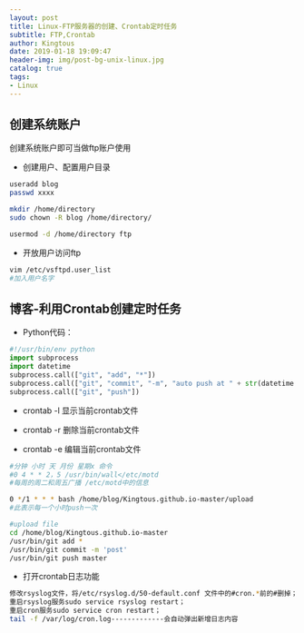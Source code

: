 ```yaml
---
layout: post
title: Linux-FTP服务器的创建、Crontab定时任务
subtitle: FTP,Crontab
author: Kingtous
date: 2019-01-18 19:09:47
header-img: img/post-bg-unix-linux.jpg
catalog: true
tags:
- Linux
---
```


## 创建系统账户

创建系统账户即可当做ftp账户使用

- 创建用户、配置用户目录

```bash
useradd blog
passwd xxxx

mkdir /home/directory
sudo chown -R blog /home/directory/

usermod -d /home/directory ftp
```

- 开放用户访问ftp

```bash
vim /etc/vsftpd.user_list
#加入用户名字
```



## 博客-利用Crontab创建定时任务

- Python代码：

```python
#!/usr/bin/env python
import subprocess
import datetime
subprocess.call(["git", "add", "*"])
subprocess.call(["git", "commit", "-m", "auto push at " + str(datetime.datetime.now())]) # 加上当前系统的时间
subprocess.call(["git", "push"])
```

- crontab -l 显示当前crontab文件

- crontab -r 删除当前crontab文件
- crontab -e 编辑当前crontab文件

```bash
#分钟 小时 天 月份 星期x 命令
#0 4 * * 2，5 /usr/bin/wall</etc/motd
#每周的周二和周五广播 /etc/motd中的信息

0 */1 * * * bash /home/blog/Kingtous.github.io-master/upload
#此表示每一个小时push一次
```

```bash
#upload file
cd /home/blog/Kingtous.github.io-master
/usr/bin/git add *
/usr/bin/git commit -m 'post'
/usr/bin/git push master
```

- 打开crontab日志功能

```bash
修改rsyslog文件，将/etc/rsyslog.d/50-default.conf 文件中的#cron.*前的#删掉；
重启rsyslog服务sudo service rsyslog restart；
重启cron服务sudo service cron restart；
tail -f /var/log/cron.log-------------会自动弹出新增日志内容
```

